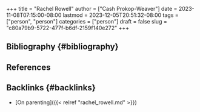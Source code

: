 +++
title = "Rachel Rowell"
author = ["Cash Prokop-Weaver"]
date = 2023-11-08T07:15:00-08:00
lastmod = 2023-12-05T20:51:32-08:00
tags = ["person", "person"]
categories = ["person"]
draft = false
slug = "c80a79b9-5722-477f-b6df-2159f140e272"
+++

## Bibliography {#bibliography}

## References

<style>.csl-entry{text-indent: -1.5em; margin-left: 1.5em;}</style><div class="csl-bib-body">
</div>


## Backlinks {#backlinks}

-   [On parenting]({{< relref "rachel_rowell.md" >}})

